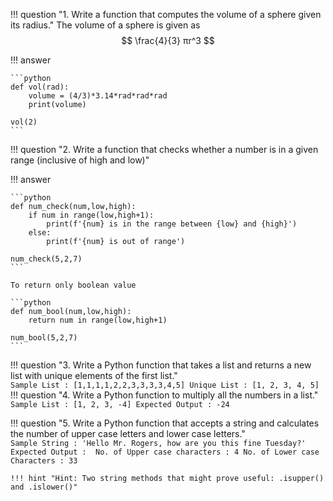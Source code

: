 !!! question "1. Write a function that computes the volume of a sphere given its radius."
    The volume of a sphere is given as
    $$
    \frac{4}{3} πr^3
    $$

!!! answer

    ```python
    def vol(rad):
        volume = (4/3)*3.14*rad*rad*rad
        print(volume)

    vol(2)
    ```


!!! question "2. Write a function that checks whether a number is in a given range (inclusive of high and low)"

!!! answer

    ```python
    def num_check(num,low,high):
        if num in range(low,high+1):
            print(f'{num} is in the range between {low} and {high}')
        else:
            print(f'{num} is out of range')

    num_check(5,2,7)
    ```

    To return only boolean value

    ```python
    def num_bool(num,low,high):
        return num in range(low,high+1)

    num_bool(5,2,7)
    ```

!!! question "3. Write a Python function that takes a list and returns a new list with unique elements of the first list."  
    ```
    Sample List : [1,1,1,1,2,2,3,3,3,3,4,5]
    Unique List : [1, 2, 3, 4, 5]
    ```
!!! question "4. Write a Python function to multiply all the numbers in a list."  
    ```
    Sample List : [1, 2, 3, -4]
    Expected Output : -24
    ```

!!! question "5. Write a Python function that accepts a string and calculates the number of upper case letters and lower case letters."  
    ```
    Sample String : 'Hello Mr. Rogers, how are you this fine Tuesday?'
    Expected Output : 
    No. of Upper case characters : 4
    No. of Lower case Characters : 33
    ```

    !!! hint "Hint: Two string methods that might prove useful: .isupper() and .islower()"
